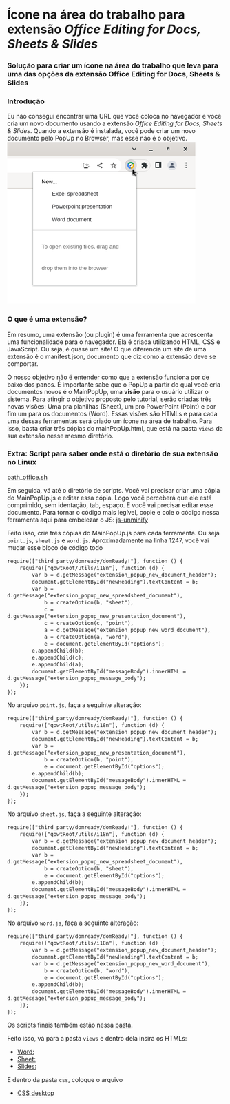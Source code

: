 # Ícone na área do trabalho para extensão _Office Editing for Docs, Sheets & Slides_
### Solução para criar um ícone na área do trabalho que leva para uma das opções da extensão Office Editing for Docs, Sheets & Slides

### Introdução
Eu não consegui encontrar uma URL que você coloca no navegador e você cria um novo documento usando a extensão _Office Editing for Docs, Sheets & Slides_.
Quando a extensão é instalada, você pode criar um novo documento pelo PopUp no Browser, mas esse não é o objetivo.
![mainPopUp.png](img/mainPopUp.png)

### O que é uma extensão?
Em resumo, uma extensão (ou plugin) é uma ferramenta que acrescenta uma funcionalidade para o navegador. Ela é criada utilizando HTML, CSS e JavaScript. Ou seja, é quase um site! O que diferencia um site de uma extensão é o manifest.json, documento que diz como a extensão deve se comportar.

O nosso objetivo não é entender como que a extensão funciona por de baixo dos panos. É importante sabe que o PopUp a partir do qual você cria documentos novos é o MainPopUp, uma **visão** para o usuário utilizar o sistema.
Para atingir o objetivo proposto pelo tutorial, serão criadas três novas visões: Uma pra planilhas (Sheet), um pro PowerPoint (Point) e por fim um para os documentos (Word). Essas visões são HTMLs e para cada uma dessas ferramentas será criado um ícone na área de trabalho.
Para isso, basta criar três cópias do mainPopUp.html, que está na pasta `views` da sua extensão nesse mesmo diretório.

### Extra: Script para saber onde está o diretório de sua extensão no Linux
[path_office.sh](scripts/path_office.sh)

Em seguida, vá até o diretório de scripts. Você vai precisar criar uma cópia do MainPopUp.js e editar essa cópia. Logo você perceberá que ele está comprimido, sem identação, tab, espaço. E você vai precisar editar esse documento. Para tornar o código mais legível, copie e cole o código nessa ferramenta aqui para embelezar o JS:
[js-unminify](https://www.ipvoid.com/js-unminify/)

Feito isso, crie três cópias do MainPopUp.js para cada ferramenta. Ou seja `point.js`, `sheet.js` e `word.js`.
Aproximadamente na linha 1247, você vai mudar esse bloco de código todo

```
require(["third_party/domready/domReady!"], function () {
    require(["qowtRoot/utils/i18n"], function (d) {
        var b = d.getMessage("extension_popup_new_document_header");
        document.getElementById("newHeading").textContent = b;
        var b = d.getMessage("extension_popup_new_spreadsheet_document"),
            b = createOption(b, "sheet"),
            c = d.getMessage("extension_popup_new_presentation_document"),
            c = createOption(c, "point"),
            a = d.getMessage("extension_popup_new_word_document"),
            a = createOption(a, "word"),
            e = document.getElementById("options");
        e.appendChild(b);
        e.appendChild(c);
        e.appendChild(a);
        document.getElementById("messageBody").innerHTML = d.getMessage("extension_popup_message_body");
    });
});
```

No arquivo `point.js`, faça a seguinte alteração:

```
require(["third_party/domready/domReady!"], function () {
    require(["qowtRoot/utils/i18n"], function (d) {
        var b = d.getMessage("extension_popup_new_document_header");
        document.getElementById("newHeading").textContent = b;
        var b = d.getMessage("extension_popup_new_presentation_document"),
            b = createOption(b, "point"),
            e = document.getElementById("options");
        e.appendChild(b);
        document.getElementById("messageBody").innerHTML = d.getMessage("extension_popup_message_body");
    });
});
```

No arquivo `sheet.js`, faça a seguinte alteração:

```
require(["third_party/domready/domReady!"], function () {
    require(["qowtRoot/utils/i18n"], function (d) {
        var b = d.getMessage("extension_popup_new_document_header");
        document.getElementById("newHeading").textContent = b;
        var b = d.getMessage("extension_popup_new_spreadsheet_document"),
            b = createOption(b, "sheet"),
            e = document.getElementById("options");
        e.appendChild(b);
        document.getElementById("messageBody").innerHTML = d.getMessage("extension_popup_message_body");
    });
});
```


No arquivo `word.js`, faça a seguinte alteração:

```
require(["third_party/domready/domReady!"], function () {
    require(["qowtRoot/utils/i18n"], function (d) {
        var b = d.getMessage("extension_popup_new_document_header");
        document.getElementById("newHeading").textContent = b;
        var b = d.getMessage("extension_popup_new_word_document"),
            b = createOption(b, "word"),
            e = document.getElementById("options");
        e.appendChild(b);
        document.getElementById("messageBody").innerHTML = d.getMessage("extension_popup_message_body");
    });
});
```

Os scripts finais também estão nessa [pasta](scripts).

Feito isso, vá para a pasta `views` e dentro dela insira os HTMLs:
- [Word:](html_css/word.html)
- [Sheet:](html_css/sheet.html)
- [Slides:](html_css/point.html)

E dentro da pasta `css`, coloque o arquivo
- [CSS desktop](html_css/desktop_individual.html)
